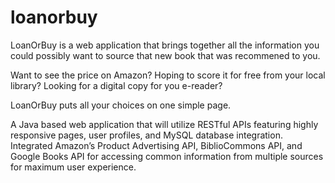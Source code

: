 # loanorbuy
LoanOrBuy is a web application that brings together all the information you could possibly 
want to source that new book that was recommened to you. 

Want to see the price on Amazon?
Hoping to score it for free from your local library?
Looking for a digital copy for you e-reader?

LoanOrBuy puts all your choices on one simple page.

A Java based web application that will utilize RESTful APIs featuring highly responsive pages, user profiles, and MySQL database integration. Integrated Amazon’s Product Advertising API, BiblioCommons API, and Google Books API for accessing common information from multiple sources for maximum user experience.
